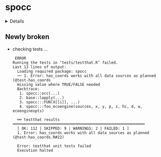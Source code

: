 # spocc

<details>

* Version: 1.0.2
* Source code: https://github.com/cran/spocc
* URL: https://github.com/ropensci/spocc (devel), https://ropensci.github.io/spocc/ (user manual)
* BugReports: https://github.com/ropensci/spocc/issues
* Date/Publication: 2019-11-02 09:30:02 UTC
* Number of recursive dependencies: 120

Run `revdep_details(,"spocc")` for more info

</details>

## Newly broken

*   checking tests ...
    ```
     ERROR
    Running the tests in ‘tests/testthat.R’ failed.
    Last 13 lines of output:
      Loading required package: spocc
      ── 1. Error: has_coords works with all data sources as planned (@test-has_coords
      missing value where TRUE/FALSE needed
      Backtrace:
       1. spocc::occ(...)
       2. base::lapply(...)
       3. spocc:::FUN(X[[i]], ...)
       4. spocc:::foo_ecoengine(sources, x, y, p, z, hc, d, w, ecoengineopts)
      
      ══ testthat results  ═══════════════════════════════════════════════════════════
      [ OK: 112 | SKIPPED: 9 | WARNINGS: 2 | FAILED: 1 ]
      1. Error: has_coords works with all data sources as planned (@test-has_coords.R#22) 
      
      Error: testthat unit tests failed
      Execution halted
    ```

